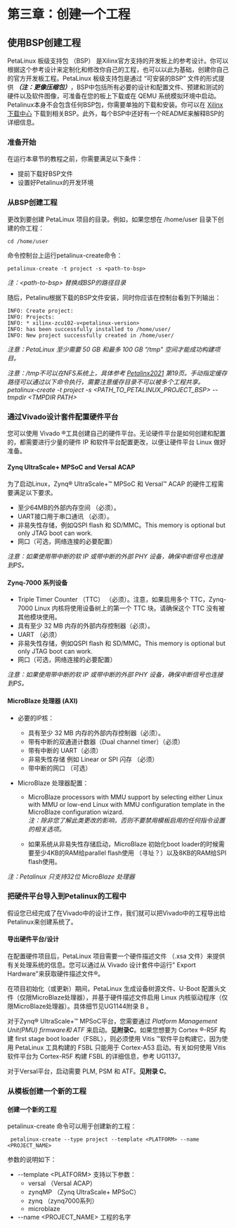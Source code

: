 # 第三章：创建一个工程
## 使用BSP创建工程

PetaLinux 板级支持包 （BSP） 是Xilinx官方支持的开发板上的参考设计。你可以根据这个参考设计来定制化和修改你自己的工程，也可以以此为基础，创建你自己的官方开发板工程。PetaLinux 板级支持包是通过 “可安装的BSP” 文件的形式提供 ***（注：更像压缩包）***，BSP中包括所有必要的设计和配置文件、预建和测试的硬件以及软件图像，可准备在您的板上下载或在 QEMU 系统模拟环境中启动。 Petalinux本身不会包含任何BSP包，你需要单独的下载和安装。你可以在 [Xilinx 下载中心](https://www.xilinx.com/support/download/index.html/content/xilinx/en/downloadNav/embedded-design-tools.html) 下载到相关BSP。此外，每个BSP中还好有一个README来解释BSP的详细信息。


### 准备开始

在运行本章节的教程之前，你需要满足以下条件：
+ 提前下载好BSP文件
+ 设置好Petalinux的开发环境


### 从BSP创建工程

更改到要创建 PetaLinux 项目的目录。例如，如果您想在 /home/user 目录下创建的你工程：

    cd /home/user

命令控制台上运行petalinux-create命令：

    petalinux-create -t project -s <path-to-bsp>

*注：\<path-to-bsp> 替换成BSP的路径目录*

随后，Petalinu根据下载的BSP文件安装，同时你应该在控制台看到下列输出：

    INFO: Create project:
    INFO: Projects:
    INFO: * xilinx-zcu102-v<petalinux-version>
    INFO: has been successfully installed to /home/user/
    INFO: New project successfully created in /home/user/

*注意：PetaLinux 至少需要 50 GB 和最多 100 GB “/tmp" 空间才能成功构建项目。*

*注意：/tmp不可以在NFS系统上，具体参考 [Petalinx2021](https://www.xilinx.com/support/documentation/sw_manuals/xilinx2021_1/ug1144-petalinux-tools-reference-guide.pdf) 第19页。手动指定缓存路径可以通过以下命令执行，需要注意缓存目录不可以被多个工程共享。petalinux-create -t project -s \<PATH_TO_PETALINUX_PROJECT_BSP> --tmpdir \<TMPDIR PATH>*




### 通过Vivado设计套件配置硬件平台

您可以使用 Vivado ®工具创建自己的硬件平台。无论硬件平台是如何创建和配置的，都需要进行少量的硬件 IP 和软件平台配置更改，以便让硬件平台 Linux 做好准备。

#### Zynq UltraScale+ MPSoC and Versal ACAP

为了启动Linux，Zynq® UltraScale+™ MPSoC 和  Versal™ ACAP 的硬件工程需要满足以下要求。

+ 至少64MB的外部内存空间 （必须）。
+ UART接口用于串口通讯 （必须）。
+ 非易失性存储，例如QSPI flash 和 SD/MMC。This memory is optional but only JTAG boot can work.
+ 网口（可选，网络连接的必要配置）

*注意：如果使用带中断的软 IP 或带中断的外部 PHY 设备，确保中断信号也连接到PS。*


#### Zynq-7000 系列设备

+ Triple Timer Counter （TTC） （必须）。注意，如果启用多个 TTC，Zynq-7000 Linux 内核将使用设备树上的第一个 TTC 块。请确保这个 TTC 没有被其他模块使用。
+ 具有至少 32 MB 内存的外部内存控制器（必须）。
+ UART （必须）
+ 非易失性存储，例如QSPI flash 和 SD/MMC。This memory is optional but only JTAG boot can work.
+ 网口（可选，网络连接的必要配置）


*注意：如果使用带中断的软 IP 或带中断的外部 PHY 设备，确保中断信号也连接到PS。*

#### MicroBlaze 处理器 (AXI)
+ 必要的IP核：
  + 具有至少 32 MB 内存的外部内存控制器（必须）。
  + 带有中断的双通道计数器（Dual channel timer）（必须）
  + 带有中断的 UART（必须）
  + 非易失性存储 例如 Linear or SPI 闪存 （必须）
  + 带中断的网口 （可选）

+ MicroBlaze 处理器配置：
  + MicroBlaze processors with MMU support by selecting either Linux with MMU or low-end Linux with MMU configuration template in the MicroBlaze configuration wizard.  
  *注：除非您了解此类更改的影响，否则不要禁用模板启用的任何指令设置的相关选项。*
  
  + 如果系统从非易失性存储启动，MicroBlaze 初始化boot loader的时候需要至少4KB的RAM给parallel flash使用 （寻址？）以及8KB的RAM给SPI flash使用。

*注：Petalinux 只支持32位 MicroBlaze 处理器*


### 把硬件平台导入到Petalinux的工程中

假设您已经完成了在Vivado中的设计工作，我们就可以把Vivado中的工程导出给Petalinux来创建系统了。

#### 导出硬件平台/设计

在配置硬件项目后，PetaLinux 项目需要一个硬件描述文件 （.xsa 文件）来提供有关处理系统的信息。您可以通过从 Vivado 设计套件中运行" Export Hardware"来获取硬件描述文件®。

在项目初始化（或更新）期间，PetaLinux 生成设备树源文件、U-Boot 配置头文件（仅限MicroBlaze处理器），并基于硬件描述文件启用 Linux 内核驱动程序（仅限MicroBlaze处理器）。具体细节见UG1144附录 B 。

对于Zynq® UltraScale+™ MPSoC平台，您需要通过 *Platform Management Unit(PMU) firmware和 ATF* 来启动。**见附录C**。如果您想要为 Cortex ®-R5F 构建 first stage boot loader（FSBL），则必须使用 Vitis ™软件平台构建它，因为使用 PetaLinux 工具构建的 FSBL 只能用于 Cortex-A53 启动。有关如何使用 Vitis 软件平台为 Cortex-R5F 构建 FSBL 的详细信息，参考 UG1137。

对于Versal平台，启动需要 PLM, PSM 和 ATF。**见附录 C**。


### 从模板创建一个新的工程

#### 创建一个新的工程

petalinux-create 命令可以用于创建新的工程：

     petalinux-create --type project --template <PLATFORM> --name <PROJECT_NAME>

参数的说明如下：
+ --template \<PLATFORM> 支持以下参数：
  + versal （Versal ACAP）
  + zynqMP （Zynq UltraScale+ MPSoC）
  + zynq （zynq7000系列）
  + microblaze
+ --name \<PROJECT_NAME> 工程的名字


